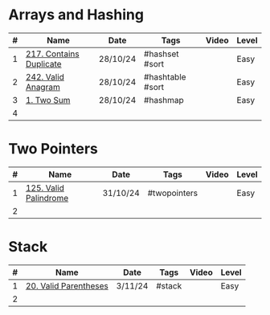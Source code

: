 
# Arrays and Hashing

| #   | Name                                                                         | Date     | Tags             | Video                                                                                                                     | Level |
| --- | ---------------------------------------------------------------------------- | -------- | ---------------- | ------------------------------------------------------------------------------------------------------------------------- | ----- |
| 1   | [217. Contains Duplicate](https://leetcode.com/problems/contains-duplicate/) | 28/10/24 | #hashset #sort   | [](https://www.youtube.com/watch?v=3OamzN90kPg&embeds_referring_euri=https%3A%2F%2Fneetcode.io%2F&source_ve_path=Mjg2NjY) | Easy  |
| 2   | [242. Valid Anagram](https://leetcode.com/problems/valid-anagram/)           | 28/10/24 | #hashtable #sort | [](https://www.youtube.com/watch?v=9UtInBqnCgA)                                                                           | Easy  |
| 3   | [1. Two Sum](https://leetcode.com/problems/two-sum/)                         | 28/10/24 | #hashmap         | [](https://www.youtube.com/watch?v=KLlXCFG5TnA)                                                                           | Easy  |
| 4   |                                                                              |          |                  |                                                                                                                           |       |
# Two Pointers

| #   | Name                                                                    | Date     | Tags         | Video                                           | Level |
| --- | ----------------------------------------------------------------------- | -------- | ------------ | ----------------------------------------------- | ----- |
| 1   | [125. Valid Palindrome](https://leetcode.com/problems/valid-palindrome) | 31/10/24 | #twopointers | [](https://www.youtube.com/watch?v=jJXJ16kPFWg) | Easy  |
| 2   |                                                                         |          |              |                                                 |       |

# Stack

| #   | Name                                                                      | Date    | Tags   | Video                                           | Level |
| --- | ------------------------------------------------------------------------- | ------- | ------ | ----------------------------------------------- | ----- |
| 1   | [20. Valid Parentheses](https://leetcode.com/problems/valid-parentheses/) | 3/11/24 | #stack | [](https://www.youtube.com/watch?v=WTzjTskDFMg) | Easy  |
| 2   |                                                                           |         |        |                                                 |       |
